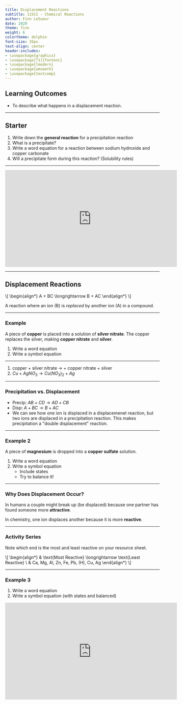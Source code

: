 ```yaml
---
title: Displacement Reactions
subtitle: 11SCI - Chemical Reactions
author: Finn LeSueur
date: 2020
theme: finn
weight: 6
colortheme: dolphin
font-size: 35px
text-align: center
header-includes:
- \usepackage{graphicx}
- \usepackage[T1]{fontenc}
- \usepackage{lmodern}
- \usepackage{amsmath}
- \usepackage{textcomp}
---
```


## Learning Outcomes

- To describe what happens in a displacement reaction.

---

## Starter

1. Write down the __general reaction__ for a precipitation reaction
2. What is a precipitate?
3. Write a word equation for a reaction between sodium hydroxide and copper carbonate
4. Will a precipitate form during this reaction? (Solubility rules)

---

<iframe width="560" height="315" src="https://www.youtube.com/embed/2i5Lm7BMtpo" frameborder="0" allow="accelerometer; autoplay; encrypted-media; gyroscope; picture-in-picture" allowfullscreen></iframe>

---

## Displacement Reactions

\\[
\begin{align*}
    A + BC \longrightarrow B + AC
\end{align*}
\\]

A reaction where an ion (B) is _replaced_ by another ion (A) in a compound.

---

### Example

A piece of __copper__ is placed into a solution of __silver nitrate__. The copper replaces the silver, making __copper nitrate__ and __silver__.

1. Write a word equation
2. Write a symbol equation

---

1. copper + silver nitrate $\longrightarrow$ + copper nitrate + silver
2. $Cu + AgNO_{3} \longrightarrow Cu(NO_{3})_{2} + Ag$

---

### Precipitation vs. Displacement

- Precip: $AB + CD \longrightarrow AD + CB$
- Disp: $A + BC \longrightarrow B + AC$
- We can see how one ion is displaced in a displacemenet reaction, but two ions are displaced in a precipitation reaction. This makes precipitation a "double displacement" reaction.

---

### Example 2

A piece of __magnesium__ is dropped into a __copper sulfate__ solution.

1. Write a word equation
2. Write a symbol equation
    - Include states
    - Try to balance it!
    
---

### Why Does Displacement Occur?

In humans a couple might break up (be displaced) because one partner has found someone more __attractive__.

In chemistry, one ion displaces another because it is more __reactive__. 

---

### Activity Series

Note which end is the most and least reactive on your resource sheet.

\\[
\begin{align*}
    & \text{Most Reactive} \longrightarrow \text{Least Reactive} \\
    & Ca, Mg, Al, Zn, Fe, Pb, (H), Cu, Ag
\end{align*}
\\]

---

### Example 3

1. Write a word equation
2. Write a symbol equation (with states and balanced)

<iframe width="560" height="315" src="https://www.youtube.com/embed/6NrE6TZ8Fzw" frameborder="0" allow="accelerometer; autoplay; encrypted-media; gyroscope; picture-in-picture" allowfullscreen></iframe>
